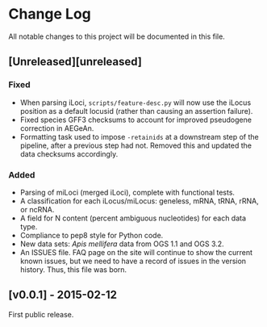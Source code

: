 # Change Log

All notable changes to this project will be documented in this file.

## [Unreleased][unreleased]
### Fixed
- When parsing iLoci, `scripts/feature-desc.py` will now use the iLocus position
  as a default locusid (rather than causing an assertion failure).
- Fixed species GFF3 checksums to account for improved pseudogene correction in
  AEGeAn.
- Formatting task used to impose `-retainids` at a downstream step of the
  pipeline, after a previous step had not. Removed this and updated the data
  checksums accordingly.

### Added
- Parsing of miLoci (merged iLoci), complete with functional tests.
- A classification for each iLocus/miLocus: geneless, mRNA, tRNA, rRNA, or
  ncRNA.
- A field for N content (percent ambiguous nucleotides) for each data type.
- Compliance to pep8 style for Python code.
- New data sets: *Apis mellifera* data from OGS 1.1 and OGS 3.2.
- An ISSUES file. FAQ page on the site will continue to show the current known
  issues, but we need to have a record of issues in the version history. Thus,
  this file was born.

## [v0.0.1] - 2015-02-12

First public release.
